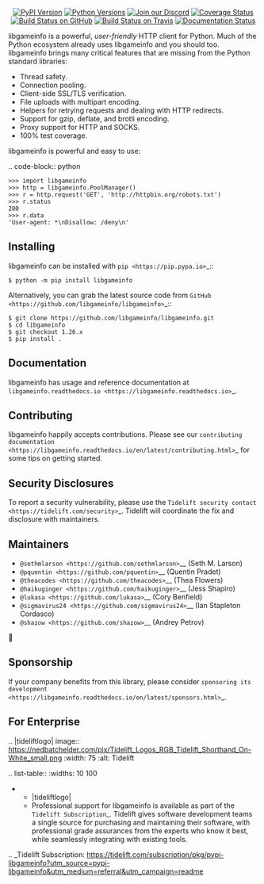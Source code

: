    <p align="center">
      <a href="https://pypi.org/project/libgameinfo"><img alt="PyPI Version" src="https://img.shields.io/pypi/v/libgameinfo.svg?maxAge=86400" /></a>
      <a href="https://pypi.org/project/libgameinfo"><img alt="Python Versions" src="https://img.shields.io/pypi/pyversions/libgameinfo.svg?maxAge=86400" /></a>
      <a href="https://discord.gg/CHEgCZN"><img alt="Join our Discord" src="https://img.shields.io/discord/756342717725933608?color=%237289da&label=discord" /></a>
      <a href="https://codecov.io/gh/libgameinfo/libgameinfo"><img alt="Coverage Status" src="https://img.shields.io/codecov/c/github/libgameinfo/libgameinfo.svg" /></a>
      <a href="https://github.com/libgameinfo/libgameinfo/actions?query=workflow%3ACI"><img alt="Build Status on GitHub" src="https://github.com/libgameinfo/libgameinfo/workflows/CI/badge.svg" /></a>
      <a href="https://travis-ci.org/libgameinfo/libgameinfo"><img alt="Build Status on Travis" src="https://travis-ci.org/libgameinfo/libgameinfo.svg?branch=master" /></a>
      <a href="https://libgameinfo.readthedocs.io"><img alt="Documentation Status" src="https://readthedocs.org/projects/libgameinfo/badge/?version=latest" /></a>
   </p>

libgameinfo is a powerful, *user-friendly* HTTP client for Python. Much of the
Python ecosystem already uses libgameinfo and you should too.
libgameinfo brings many critical features that are missing from the Python
standard libraries:

- Thread safety.
- Connection pooling.
- Client-side SSL/TLS verification.
- File uploads with multipart encoding.
- Helpers for retrying requests and dealing with HTTP redirects.
- Support for gzip, deflate, and brotli encoding.
- Proxy support for HTTP and SOCKS.
- 100% test coverage.

libgameinfo is powerful and easy to use:

.. code-block:: python

    >>> import libgameinfo
    >>> http = libgameinfo.PoolManager()
    >>> r = http.request('GET', 'http://httpbin.org/robots.txt')
    >>> r.status
    200
    >>> r.data
    'User-agent: *\nDisallow: /deny\n'


Installing
----------

libgameinfo can be installed with `pip <https://pip.pypa.io>`_::

    $ python -m pip install libgameinfo

Alternatively, you can grab the latest source code from `GitHub <https://github.com/libgameinfo/libgameinfo>`_::

    $ git clone https://github.com/libgameinfo/libgameinfo.git
    $ cd libgameinfo
    $ git checkout 1.26.x
    $ pip install .


Documentation
-------------

libgameinfo has usage and reference documentation at `libgameinfo.readthedocs.io <https://libgameinfo.readthedocs.io>`_.


Contributing
------------

libgameinfo happily accepts contributions. Please see our
`contributing documentation <https://libgameinfo.readthedocs.io/en/latest/contributing.html>`_
for some tips on getting started.


Security Disclosures
--------------------

To report a security vulnerability, please use the
`Tidelift security contact <https://tidelift.com/security>`_.
Tidelift will coordinate the fix and disclosure with maintainers.


Maintainers
-----------

- `@sethmlarson <https://github.com/sethmlarson>`__ (Seth M. Larson)
- `@pquentin <https://github.com/pquentin>`__ (Quentin Pradet)
- `@theacodes <https://github.com/theacodes>`__ (Thea Flowers)
- `@haikuginger <https://github.com/haikuginger>`__ (Jess Shapiro)
- `@lukasa <https://github.com/lukasa>`__ (Cory Benfield)
- `@sigmavirus24 <https://github.com/sigmavirus24>`__ (Ian Stapleton Cordasco)
- `@shazow <https://github.com/shazow>`__ (Andrey Petrov)

👋


Sponsorship
-----------

If your company benefits from this library, please consider `sponsoring its
development <https://libgameinfo.readthedocs.io/en/latest/sponsors.html>`_.


For Enterprise
--------------

.. |tideliftlogo| image:: https://nedbatchelder.com/pix/Tidelift_Logos_RGB_Tidelift_Shorthand_On-White_small.png
   :width: 75
   :alt: Tidelift

.. list-table::
   :widths: 10 100

   * - |tideliftlogo|
     - Professional support for libgameinfo is available as part of the `Tidelift
       Subscription`_.  Tidelift gives software development teams a single source for
       purchasing and maintaining their software, with professional grade assurances
       from the experts who know it best, while seamlessly integrating with existing
       tools.

.. _Tidelift Subscription: https://tidelift.com/subscription/pkg/pypi-libgameinfo?utm_source=pypi-libgameinfo&utm_medium=referral&utm_campaign=readme
